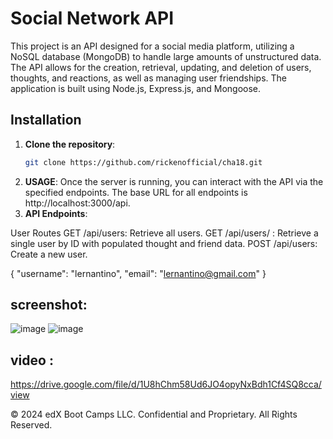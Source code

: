 # Social Network API

This project is an API designed for a social media platform, utilizing a NoSQL database (MongoDB) to handle large amounts of unstructured data. The API allows for the creation, retrieval, updating, and deletion of users, thoughts, and reactions, as well as managing user friendships. The application is built using Node.js, Express.js, and Mongoose.


## Installation

1. **Clone the repository**:
   ```bash
   git clone https://github.com/rickenofficial/cha18.git

2. **USAGE**:
     Once the server is running, you can interact with the API via the specified endpoints. The base URL for all endpoints is http://localhost:3000/api.
3. **API Endpoints**:
 
  User Routes
  GET /api/users: Retrieve all users.
  GET /api/users/
  : Retrieve a single user by ID with populated thought and friend data.
  POST /api/users: Create a new user.

 {
  "username": "lernantino",
  "email": "lernantino@gmail.com"
}

## screenshot:
![image](https://github.com/user-attachments/assets/da34167d-0270-4fac-8fcd-fd198cd05e14)
![image](https://github.com/user-attachments/assets/e9157f41-3079-4e13-8cd5-af1f70838d6f)


  
## video :
https://drive.google.com/file/d/1U8hChm58Ud6JO4opyNxBdh1Cf4SQ8cca/view

© 2024 edX Boot Camps LLC. Confidential and Proprietary. All Rights Reserved.
